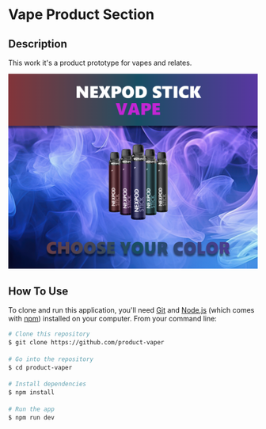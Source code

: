 # Vape Product Section

## Description

This work it's a product prototype for vapes and relates.

![screen-shot](./public/screenshot.jpg.png)

## How To Use

To clone and run this application, you'll need [Git](https://git-scm.com) and [Node.js](https://nodejs.org/en/download/) (which comes with [npm](http://npmjs.com)) installed on your computer. From your command line:

```bash
# Clone this repository
$ git clone https://github.com/product-vaper

# Go into the repository
$ cd product-vaper

# Install dependencies
$ npm install

# Run the app
$ npm run dev
```
